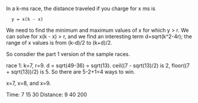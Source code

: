 In a k-ms race, the distance traveled if you charge for x ms is 

      y = x(k - x)

We need to find the minimum and maximum values of x for which y &gt; r.
We can solve for x(k - x) &gt; r, and we find an interesting term 
d=sqrt(k^2-4r); the range of x values is from (k-d)/2 to (k+d)/2.

So consdier the part 1 version of the sample races.

race 1: k=7, r=9.  d = sqrt(49-36) = sqrt(13).  ceil((7 - sqrt(13)/2) is 2,
floor((7 + sqrt(13))/2) is 5. So there are 5-2+1=4 ways to win.


x=7, x=8, and x=9.

Time:      7  15   30
Distance:  9  40  200
